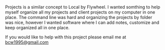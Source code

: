 Projects is a similar concept to Local by Flywheel. I wanted somthing to help myself organize all my projects and client projects on my computer in one place. The command line was hard and organizing the projects by folder was nice, however I wanted software where I can add notes, customize and keep organized all in one place. 

If you would like to help with this project please email me at bcw1995@gmail.com